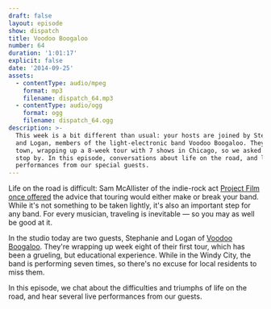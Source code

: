 ```yaml
---
draft: false
layout: episode
show: dispatch
title: Voodoo Boogaloo
number: 64
duration: '1:01:17'
explicit: false
date: '2014-09-25'
assets:
  - contentType: audio/mpeg
    format: mp3
    filename: dispatch_64.mp3
  - contentType: audio/ogg
    format: ogg
    filename: dispatch_64.ogg
description: >-
  This week is a bit different than usual: your hosts are joined by Stephanie
  and Logan, members of the light-electronic band Voodoo Boogaloo. They're in
  town, wrapping up a 8-week tour with 7 shows in Chicago, so we asked them to
  stop by. In this episode, conversations about life on the road, and live
  performances from our special guests.
---
```

Life on the road is difficult: Sam McAllister of the indie-rock act [Project Film](https://www.facebook.com/projectfilmmusic) [once offered](https://nicholaswyoung.com/programs/inside-the-machine/29) the advice that touring would either make or break your band. While it's not something to be taken lightly, it's also an important step for any band. For every musician, traveling is inevitable &mdash; so you may as well be good at it.

In the studio today are two guests, Stephanie and Logan of [Voodoo Boogaloo](http://voodooboogaloo.bandcamp.com). They're wrapping up week eight of their first tour, which has been a grueling, but educational experience. While in the Windy City, the band is performing seven times, so there's no excuse for local residents to miss them.

In this episode, we chat about the difficulties and triumphs of life on the road, and hear several live performances from our guests.